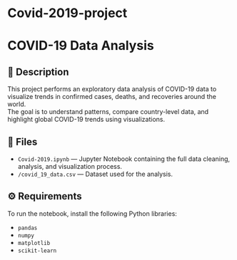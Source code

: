 # Covid-2019-project
# COVID-19 Data Analysis

## 📖 Description
This project performs an exploratory data analysis  of COVID-19 data to visualize trends in confirmed cases, deaths, and recoveries around the world.  
The goal is to understand patterns, compare country-level data, and highlight global COVID-19 trends using visualizations.

## 📂 Files
- `Covid-2019.ipynb` — Jupyter Notebook containing the full data cleaning, analysis, and visualization process.
- `/covid_19_data.csv` — Dataset used for the analysis.

## ⚙️ Requirements
To run the notebook, install the following Python libraries:

- `pandas`
- `numpy`
- `matplotlib`
- `scikit-learn`

